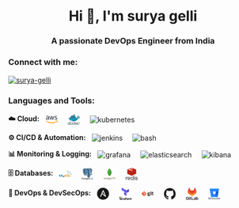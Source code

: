 <h1 align="center">Hi 👋, I'm surya gelli</h1>
<h3 align="center">A passionate DevOps Engineer from India</h3>

<h3 align="left">Connect with me:</h3>
<p align="left">
<a href="https://linkedin.com/in/surya-gelli" target="blank"><img align="center" src="https://raw.githubusercontent.com/rahuldkjain/github-profile-readme-generator/master/src/images/icons/Social/linked-in-alt.svg" alt="surya-gelli" height="30" width="40" /></a>
</p>

<h3 align="left">Languages and Tools:</h3>

<p>
  <b>☁️ Cloud:</b>
  <img src="https://raw.githubusercontent.com/devicons/devicon/master/icons/amazonwebservices/amazonwebservices-original-wordmark.svg" alt="aws" height="25" style="vertical-align:middle; margin: 0 8px;"/> 
  <img src="https://raw.githubusercontent.com/devicons/devicon/master/icons/docker/docker-original-wordmark.svg" alt="docker" height="25" style="vertical-align:middle; margin: 0 8px;"/> 
  <img src="https://www.vectorlogo.zone/logos/kubernetes/kubernetes-icon.svg" alt="kubernetes" height="25" style="vertical-align:middle; margin: 0 8px;"/> 
</p>

<p>
  <b>⚙️ CI/CD & Automation:</b>
  <img src="https://www.vectorlogo.zone/logos/jenkins/jenkins-icon.svg" alt="jenkins" height="25" style="vertical-align:middle; margin: 0 8px;"/> 
  <img src="https://www.vectorlogo.zone/logos/gnu_bash/gnu_bash-icon.svg" alt="bash" height="25" style="vertical-align:middle; margin: 0 8px;"/> 
</p>

<p>
  <b>📊 Monitoring & Logging:</b>
  <img src="https://www.vectorlogo.zone/logos/grafana/grafana-icon.svg" alt="grafana" height="25" style="vertical-align:middle; margin: 0 8px;"/> 
  <img src="https://www.vectorlogo.zone/logos/elastic/elastic-icon.svg" alt="elasticsearch" height="25" style="vertical-align:middle; margin: 0 8px;"/> 
  <img src="https://www.vectorlogo.zone/logos/elasticco_kibana/elasticco_kibana-icon.svg" alt="kibana" height="25" style="vertical-align:middle; margin: 0 8px;"/> 
</p>

<p>
  <b>🗄️ Databases:</b>
  <img src="https://raw.githubusercontent.com/devicons/devicon/master/icons/mysql/mysql-original-wordmark.svg" alt="mysql" height="25" style="vertical-align:middle; margin: 0 8px;"/> 
  <img src="https://raw.githubusercontent.com/devicons/devicon/master/icons/postgresql/postgresql-original-wordmark.svg" alt="postgresql" height="25" style="vertical-align:middle; margin: 0 8px;"/> 
  <img src="https://raw.githubusercontent.com/devicons/devicon/master/icons/mongodb/mongodb-original-wordmark.svg" alt="mongodb" height="25" style="vertical-align:middle; margin: 0 8px;"/> 
  <img src="https://raw.githubusercontent.com/devicons/devicon/master/icons/redis/redis-original-wordmark.svg" alt="redis" height="25" style="vertical-align:middle; margin: 0 8px;"/> 
</p>

<p>
  <b>🔐 DevOps & DevSecOps:</b>
  <img src="https://raw.githubusercontent.com/devicons/devicon/master/icons/ansible/ansible-original.svg" alt="ansible" height="25" style="vertical-align:middle; margin: 0 8px;"/>
  <img src="https://raw.githubusercontent.com/devicons/devicon/master/icons/terraform/terraform-original-wordmark.svg" alt="terraform" height="25" style="vertical-align:middle; margin: 0 8px;"/>
  <img src="https://raw.githubusercontent.com/devicons/devicon/master/icons/git/git-original-wordmark.svg" alt="git" height="25" style="vertical-align:middle; margin: 0 8px;"/>
  <img src="https://raw.githubusercontent.com/devicons/devicon/master/icons/github/github-original.svg" alt="github" height="25" style="vertical-align:middle; margin: 0 8px;"/>
  <img src="https://raw.githubusercontent.com/devicons/devicon/master/icons/gitlab/gitlab-original-wordmark.svg" alt="gitlab" height="25" style="vertical-align:middle; margin: 0 8px;"/>
  <img src="https://raw.githubusercontent.com/devicons/devicon/master/icons/bitbucket/bitbucket-original-wordmark.svg" alt="bitbucket" height="25" style="vertical-align:middle; margin: 0 8px;"/>
</p>
